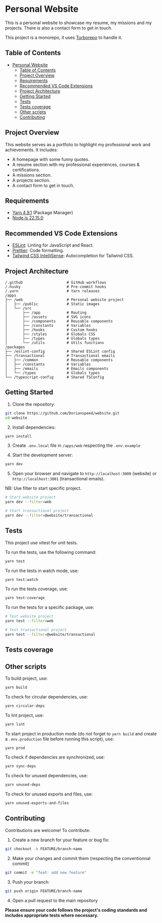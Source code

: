 # Personal Website

This is a personal website to showcase my resume, my missions and my projects. There is also a contact form to get in touch.

This project is a monorepo, it uses [Turborepo](https://turborepo.com/) to handle it.

## Table of Contents

- [Personal Website](#personal-website)
  - [Table of Contents](#table-of-contents)
  - [Project Overview](#project-overview)
  - [Requirements](#requirements)
  - [Recommended VS Code Extensions](#recommended-vs-code-extensions)
  - [Project Architecture](#project-architecture)
  - [Getting Started](#getting-started)
  - [Tests](#tests)
  - [Tests coverage](#tests-coverage)
  - [Other scripts](#other-scripts)
  - [Contributing](#contributing)

## Project Overview

This website serves as a portfolio to highlight my professional work and achievements. It includes:

- A homepage with some funny quotes.
- A resume section with my professional experiences, courses & certifications.
- A missions section.
- A projects section.
- A contact form to get in touch.

## Requirements

- [Yarn 4.9.1](https://yarnpkg.com/) (Package Manager)
- [Node.js 22.15.0](https://nodejs.org/)

## Recommended VS Code Extensions

- [ESLint](https://marketplace.visualstudio.com/items?itemName=dbaeumer.vscode-eslint): Linting for JavaScript and React.
- [Prettier](https://marketplace.visualstudio.com/items?itemName=esbenp.prettier-vscode): Code formatting.
- [Tailwind CSS IntelliSense](https://marketplace.visualstudio.com/items?itemName=bradlc.vscode-tailwindcss): Autocompletion for Tailwind CSS.

## Project Architecture

```
/.github                    # GitHub workflows
/.husky                     # Pre-commit hooks
/.yarn                      # Yarn releases
/apps
├── /web                    # Personal website project
│   ├── /public             # Static images
│   └── /src
│       ├── /app            # Routing
│       ├── /assets         # SVG icons
│       ├── /components     # Reusable components
│       ├── /constants      # Variables
│       ├── /hooks          # Custom hooks
│       ├── /styles         # Globals CSS
│       ├── /types          # Globals types
│       └── /utils          # Utils functions
/packages
├── /eslint-config          # Shared ESLint config
├── /transactional          # Transactional emails
│   ├── /common             # Reusable components
│   ├── /constants          # Variables
│   ├── /emails             # Emails components
│   └── /types              # Globals types
└── /typescript-config      # Shared TSConfig
```

## Getting Started

1. Clone the repository:

```bash
git clone https://github.com/Dorianspeed/website.git
cd website
```

2. Install dependencies:

```bash
yarn install
```

3. Create `.env.local` file in `/apps/web` respecting the `.env.example`

4. Start the development server:

```bash
yarn dev
```

5. Open your browser and navigate to `http://localhost:3000` (website) or `http://localhost:3001` (transactional emails).

NB: Use filter to start specific project.

```bash
# Start website project
yarn dev --filter=web

# Start transactional project
yarn dev --filter=@website/transactional
```

## Tests

This project use vitest for unit tests.

To run the tests, use the following command:

```bash
yarn test
```

To run the tests in watch mode, use:

```bash
yarn test:watch
```

To run the tests coverage, use:

```bash
yarn test:coverage
```

To run the tests for a specific package, use:

```bash
# Test website project
yarn test --filter=web

# Test transactional project
yarn test --filter=@website/transactional
```

## Tests coverage

## Other scripts

To build project, use:

```bash
yarn build
```

To check for circular dependencies, use:

```bash
yarn circular-deps
```

To lint project, use:

```bash
yarn lint
```

To start project in production mode (do not forget to `yarn build` and create a `.env.production` file before running this script), use:

```bash
yarn prod
```

To check if dependencies are synchronized, use:

```bash
yarn sync-deps
```

To check for unused dependencies, use:

```bash
yarn unused-deps
```

To check for unused exports and files, use:

```bash
yarn unused-exports-and-files
```

## Contributing

Contributions are welcome! To contribute:

1. Create a new branch for your feature or bug fix:

```bash
git checkout -b FEATURE/branch-name
```

2. Make your changes and commit them (respecting the conventionnal commit)

```bash
git commit -m "feat: add new feature"
```

3. Push your branch:

```bash
git push origin FEATURE/branch-name
```

4. Open a pull request to the main repository

**Please ensure your code follows the project's coding standards and includes appropriate tests where necessary.**
